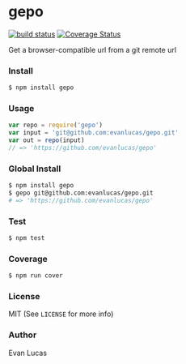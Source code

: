# gepo

[![build status](https://circleci.com/gh/evanlucas/gepo.png?circle-token=191d7d2031ed9feaa5b202e5b1725e017bf15d63)](https://circleci.com/gh/evanlucas/gepo)
[![Coverage Status](https://coveralls.io/repos/evanlucas/gepo/badge.png?branch=master)](https://coveralls.io/r/evanlucas/gepo?branch=master)

Get a browser-compatible url from a git remote url

### Install

```bash
$ npm install gepo
```

### Usage

```js
var repo = require('gepo')
var input = 'git@github.com:evanlucas/gepo.git'
var out = repo(input)
// => 'https://github.com/evanlucas/gepo'
```

### Global Install

```bash
$ npm install gepo
$ gepo git@github.com:evanlucas/gepo.git
# => 'https://github.com/evanlucas/gepo'
```

### Test

```bash
$ npm test
```

### Coverage

```bash
$ npm run cover
```

### License

MIT (See `LICENSE` for more info)

### Author

Evan Lucas
